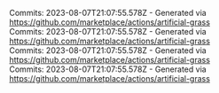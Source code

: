 Commits: 2023-08-07T21:07:55.578Z - Generated via https://github.com/marketplace/actions/artificial-grass
<br>
Commits: 2023-08-07T21:07:55.578Z - Generated via https://github.com/marketplace/actions/artificial-grass
<br>
Commits: 2023-08-07T21:07:55.578Z - Generated via https://github.com/marketplace/actions/artificial-grass
<br>
Commits: 2023-08-07T21:07:55.578Z - Generated via https://github.com/marketplace/actions/artificial-grass
<br>

